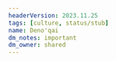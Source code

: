 ```yaml
---
headerVersion: 2023.11.25
tags: [culture, status/stub]
name: Deno'qai
dm_notes: important
dm_owner: shared
---
```

